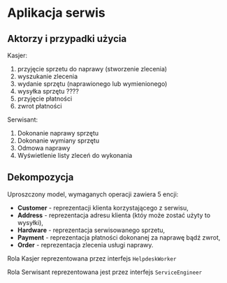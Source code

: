 # Aplikacja serwis

## Aktorzy i przypadki użycia

Kasjer:
1. przyjęcie sprzetu do naprawy (stworzenie zlecenia)
2. wyszukanie zlecenia
3. wydanie sprzętu (naprawionego lub wymienionego)
4. wysyłka sprzętu ????
5. przyjęcie płatności
6. zwrot płatności

Serwisant:
1. Dokonanie naprawy sprzętu
2. Dokonanie wymiany sprzętu
3. Odmowa naprawy
4. Wyświetlenie listy zleceń do wykonania 

## Dekompozycja

Uproszczony model, wymaganych operacji zawiera 5 encji:
* **Customer** - reprezentacji klienta korzystającego z serwisu,
* **Address** - reprezentacja adresu klienta (któy może zostać użyty to wysyłki),
* **Hardware** - reprezentacja serwisowanego sprzetu,
* **Payment** - reprezentacja płatności dokonanej za naprawę bądź zwrot,
* **Order** - reprezentacja zlecenia usługi naprawy.

Rola Kasjer reprezentowana przez interfejs `HelpdeskWorker`

Rola Serwisant reprezentowana jest przez interfejs `ServiceEngineer`

